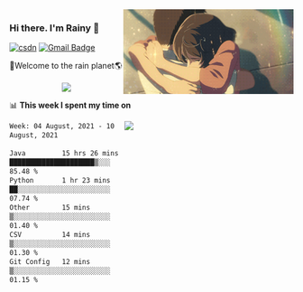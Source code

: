 <img  align='right' height="150" src="https://github.com/LikeRainDay/LikeRainDay/blob/master/pic/img_rain_1.gif?raw=true">



### Hi there. I'm Rainy :lemon:

[![csdn](https://img.shields.io/badge/-csdn-c14438?style=flat-square&logo=c&logoColor=white)](https://blog.csdn.net/qq_15807167)
[![Gmail Badge](https://img.shields.io/badge/-gmail-c14438?style=flat-square&logo=Gmail&logoColor=white&link=mailto:houshuai0816@gmail.com)](mailto:houshuai0816@gmail.com)

🚀Welcome to the rain planet🌎

<center>
<img align='center'  src="https://source.unsplash.com/random/1200x600">
</center>

📊 **This week I spent my time on**

<img align='right'   width="300" src="https://github-readme-stats.vercel.app/api?username=LikeRainDay&show_icons=true&title_color=fff&icon_color=79ff97&text_color=9f9f9f&bg_color=151515">

<!--START_SECTION:waka-->
```text
Week: 04 August, 2021 - 10 August, 2021

Java         15 hrs 26 mins  █████████████████████▒░░░   85.48 % 
Python       1 hr 23 mins    ██░░░░░░░░░░░░░░░░░░░░░░░   07.74 % 
Other        15 mins         ▒░░░░░░░░░░░░░░░░░░░░░░░░   01.40 % 
CSV          14 mins         ▒░░░░░░░░░░░░░░░░░░░░░░░░   01.30 % 
Git Config   12 mins         ▒░░░░░░░░░░░░░░░░░░░░░░░░   01.15 % 
```
<!--END_SECTION:waka-->
